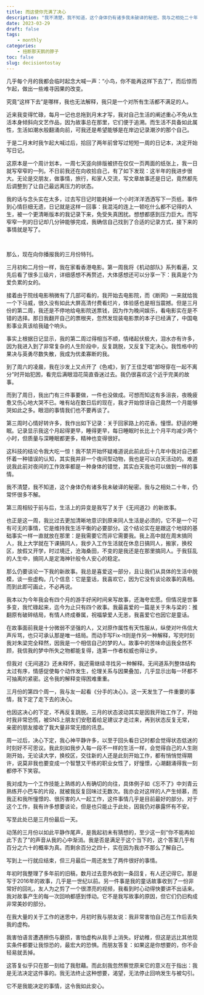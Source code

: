 ```yaml
---
title: 而这使你充满了决心
description: "我不清楚，我不知道，这个身体仍有诸多我未破译的秘密。我与之相处二十年，仍常怀很多不解。"
date: 2023-03-29
draft: false
tags: 
    - monthly
categories: 
    - 扭断那天鹅的脖子
toc: false
slug: decisiontostay
---
```


几乎每个月的我都会临时起念大喊一声：“小鸟，你不能再这样下去了”，而后惊而乍起，做出一些难寻因果的改变。

究竟“这样下去”是哪样，我也无法解释，我只是一个对所有生活都不满足的人。

近来我变得忙碌，每月一记也总拖到月末才写，我对自己生活的阐述重心不免从生活本身倾斜向文艺作品，因为故事总在那里，它们便于追溯。而生活不具备如此属性，生活如潮水般翻涌向前，可我还是希望能够是在岸边记录潮汐的那个自己。

于是二月末时我乍起大喊过后，拾回了两年前曾写过短短一周的日记本，决定开始写日记。

这原本是一个周计划本，一周七天竖向排版被挤在仅仅一页两面的纸张上，我一日就写窄窄的一列。不日前我还在向收拾自己，有了如下发现：这半年的我进步很大。无论是交朋友，做事情，旅行，和家人交流，写文章故事还是日记，竟然都先后调整到了让自己最远离压力的状态。

我的话与念头实在太多，过去写日记时能耗掉一个小时洋洋洒洒写下一页纸，事件到心情巨细无遗，日记就是这样一回事：我混沌的连上一顿吃什么都不记得的人生，被一个更清晰版本的我记录下来，免受失真困扰。想想都感到压力巨大。而写窄窄一列的日记却几分钟能够完成，我确信自己找到了合适的记录方式，接下来的事情就是写了。

<br>

那么，现在向你播报我的三月份特刊。

三月初和二月份一样，我在家看香港电影。第一周我将《机动部队》系列看遍，又先后看了很多三级片，详细感想不再赘述，大体感想还可以分享一下：我真是个为爱负累的女的。

接着由于院线电影稍微有了几部可看的，我开始去电影院，而《断网》一来就给我一个下马威，很久没有如此大屏高清付费看烂片，体验感也是相当震撼。但是三月份的第二周，我还是不停地给电影院送票钱，因为作为晚间娱乐，看电影实在是不错的选择。那日我翻开自己的票根夹，忽然发现装电影票的本子已经满了，中国电影事业真该给我磕个响头。

事实上根据日记显示，我的第二周过得相当不顺，情绪起伏极大，泪水亦有许多，因为我进入到了非常复杂的人生阶段中，反复跳脱，又反复下定决心。我性格中的果决与英勇尽数失散，我成为优柔寡断的我。

到了周六的凌晨，我在沙发上又点开了《色戒》，到了王佳芝唱“郎呀穿在一起不离分”时开始犯困，看完后满眼泪花简直昏迷过去。我仍很喜欢这个近乎完美的故事。

而到了周日，我出门有三件事要做，一件也没做成。可想而知这有多沮丧，夜晚疲惫又伤心地大哭不已。唯有站在数日后的现在，我才开始惊讶自己竟然一个月能够哭如此之多。眼泪的事情我们也不要再谈了。

第三周时心情好转许多，我作出如下记录：关于回家路上的花香。憧憬。舒适的睡眠。记录显示我这个月起得更早，睡得更早，每日睡眠时长比上个月平均减少两个小时，但质量与深睡眠都更多，精神也变得很好。

这科技的结论令我大吃一惊！我不禁开始怀疑难道说此前此后十几年中我对自己都怀着一种错误的认知，其实我并非一个夜间型动物，我也是可以白天活动的。难道说我此前对夜间的工作效率都是一种身体的错觉，其实白天我也可以做到一样的事情。

我不清楚，我不知道，这个身体仍有诸多我未破译的秘密。我与之相处二十年，仍常怀很多不解。

第三周相较于前与后，生活上的异变是我写了关于《无间道2》的新故事。

也正是这一周，我比过去更加清晰地意识到原来同人生活是必须的，它不是一个可有可无的事情，它是维持我生活平衡的必要部分。这个结论实在是跟这个地球的基础事实一样一直就放在那里：是我需要它而非它需要我。我上高中就在周末搞同人，我上大学就在下课搞同人，我步入工作生活就在休息日搞同人，搬家，换校区，放假又开学，时过境迁，沧海桑田，不变的是我还是在那里搞同人。于我狂乱的人生中，搞同人是定海神针般令人安心的稳定。

那么仍要谈论一下我的新故事。我总是喜爱这一部分，且让我们从具体的生活中脱模，谈一些虚构。几个信息：它是童话，我喜欢它，因为它没有谈论故事的真相。而到此即可画止，不必再说。

我本以为今年我会有四个月的游手好闲时间来写故事，还海夸宏愿。但情况是世事多变，我忙碌起来，迄今为止只有四个故事。我最喜爱的一篇是关于朱与梁的：推翻原有破碎结局，有情人终成眷属，祝福挚爱人无恙，我喜爱它也因它是童话。

在故事面前我是十分微弱不坚强的人，又对原作属性有天性服从，纵使对叶伟信大声斥骂，也只可承认那是唯一结局。而动手写Fix-It则是作另一种解释，写完时刻我对朱梁完全释然，因我是一个相信自己的梦的人。故事中的苦味命运我全然不顾，我信我的梦中所失之物都能复得，连第一作者权威也得让步。

但我对《无间道2》还未释怀，我还需继续寻找另一种解释。无间道系列整体结构太过有序，情感促使每个动作发生，伦理关系与因果叠加，几乎显示出每一环都不可抽离的紧密。这令我的解释变得困难重重。

三月份的第四个周一，我与友一起看《分手的决心》。这一天发生了一件重要的事情，我下定了走下去的决心。

也因这决心的下定，不再反复跳脱。三月的状态波动其实是因我开始工作了，开始时我非常恐慌，被SNS上朋友们安慰着给足建议才走过来，再到状态反复无常，亲密的朋友接收了我大量非常无措的讯息。

周一过后，决心下定，我心神平静许多，以至于回头看日记时都会觉得状态低迷的时刻好不可思议。我此刻如我步入每一段不一样的生活一样，会觉得自己的人生刚刚开始，无论读大学，换校区，交往新的人还是此刻开始工作，都有悄悄觉得期许，说莫非我也要变成一个智慧又干练的职业女性了，好憧憬，心潮翻涌得我一刻都停不下笑容。

我对成为一个工作技能上熟练的人有确切的向往，具体例子如《忘不了》中刘青云熟练开小巴车的片段，就被我反复回味过无数次。我亦会对这样的人产生倾慕，而我正和我所憧憬的、很厉害的人一起工作，这件事情几乎是目前最好的部分。对于这个工作，我有许多想要谈论，但是也只能止于此处，因我仍对暴露怀有不安。

写至此处已是三月份最后一天。

动荡的三月份以如此平静作尾声，是我起初未有猜想的，至少这一刻“你不能再如此下去了”的声音从我的心中渐消。我是否是满足于这个当下的，这个答案几乎有百分之六十的概率为真。而剩余百分之四十，实在因为我亦不那么了解自己。

写到上一行就应结束，但三月最后一周还发生了两件很好的事情。

年初时我整理了多年前的旧稿，数月过去意外收到一条回复，有人还记得它。那是写于2016年的故事，几乎是一世纪以前。另一件事是我的童话故事收到了一份非常好的回礼，友人为之剪了一个很漂亮的视频，我看到时心动得快要讲不出话来。我对故事产生的每一次回响都感到悸动。它不是我写故事的原因，但它们仍旧构成非常美妙的部分。

在我大量的关于工作的迷思中，月初时我与朋友说：我非常害怕自己在工作后丢失我的虚构。

我害怕语言遭遇擦伤与磨损，害怕虚构从我手上消失。好幼稚，但这是远比其他现实条件都要让我惊恐的，最宏大的恐惧。而朋友答复：如果这是你想要的，你不会轻易就丢掉。

这答复似乎只在那一刻给了我慰藉。而此刻我忽然察觉原来它的意义在于指出：我是无法决定这件事的。我无法终止这种想要，渴望，无法停止回响发生与被勾引。

它不是我能决定的事情，这令我如此安心。